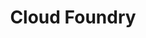---
blog: https://cloudfoundry.org/blog
codehost: https://github.com/https://github.com/cloudfoundry
facebook: https://facebook.com/cloudfoundry
linkedin: https://linkedin.com/company/cloud-foundry
logohandle: cloudfoundry
sort: cloudfoundry
title: Cloud Foundry
twitter: https://x.com/cloudfoundry
website: https://www.cloudfoundry.org/
wikipedia: https://en.wikipedia.org/wiki/Cloud_Foundry
youtube: https://youtube.com/user/CloudFoundry
---